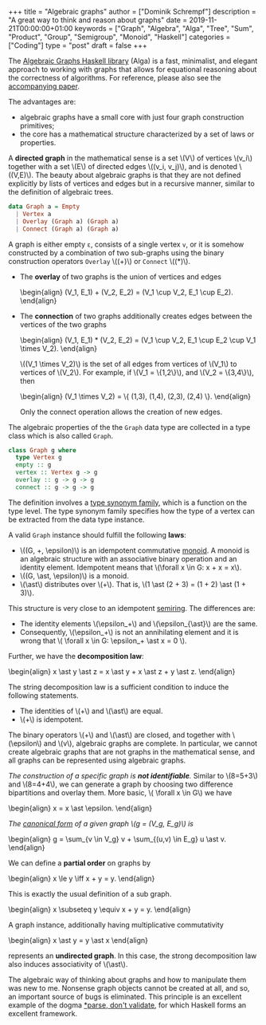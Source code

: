 +++
title = "Algebraic graphs"
author = ["Dominik Schrempf"]
description = "A great way to think and reason about graphs"
date = 2019-11-21T00:00:00+01:00
keywords = ["Graph", "Algebra", "Alga", "Tree", "Sum", "Product", "Group", "Semigroup", "Monoid", "Haskell"]
categories = ["Coding"]
type = "post"
draft = false
+++

The [Algebraic Graphs Haskell library](https://hackage.haskell.org/package/algebraic-graphs) (Alga) is a fast, minimalist, and elegant
approach to working with graphs that allows for equational reasoning about the
correctness of algorithms. For reference, please also see the [accompanying
paper](https://github.com/snowleopard/alga-paper).

The advantages are:

-   algebraic graphs have a small core with just four graph construction primitives;
-   the core has a mathematical structure characterized by a set of laws or
    properties.

A **directed graph** in the mathematical sense is a set \\(V\\) of vertices \\(v\_i\\)
together with a set \\(E\\) of directed edges \\((v\_i, v\_j)\\), and is denoted
\\((V,E)\\). The beauty about algebraic graphs is that they are not defined
explicitly by lists of vertices and edges but in a recursive manner, similar to
the definition of algebraic trees.

```haskell
data Graph a = Empty
  | Vertex a
  | Overlay (Graph a) (Graph a)
  | Connect (Graph a) (Graph a)
```

A graph is either empty `ε`, consists of a single vertex `v`, or it is somehow
constructed by a combination of two sub-graphs using the binary construction
operators `Overlay` \\((+)\\) or `Connect` \\((\*)\\).

-   The **overlay** of two graphs is the union of vertices and edges

    \begin{align}
      (V\_1, E\_1) + (V\_2, E\_2) = (V\_1 \cup V\_2, E\_1 \cup E\_2).
    \end{align}
-   The **connection** of two graphs additionally creates edges between the vertices
    of the two graphs

    \begin{align}
      (V\_1, E\_1) \* (V\_2, E\_2) = (V\_1 \cup V\_2, E\_1 \cup E\_2 \cup V\_1 \times V\_2).
    \end{align}

    \\((V\_1 \times V\_2)\\) is the set of all edges from vertices of \\(V\_1\\) to
    vertices of \\(V\_2\\). For example, if \\(V\_1 = \\{1,2\\}\\), and \\(V\_2 = \\{3,4\\}\\),
    then

    \begin{align}
      (V\_1 \times V\_2) = \\{ (1,3), (1,4), (2,3), (2,4) \\}.
    \end{align}

    Only the connect operation allows the creation of new edges.

The algebraic properties of the the `Graph` data type are collected in a type
class which is also called `Graph`.

```haskell
class Graph g where
  type Vertex g
  empty :: g
  vertex :: Vertex g -> g
  overlay :: g -> g -> g
  connect :: g -> g -> g
```

The definition involves a [type synonym family](https://wiki.haskell.org/GHC/Type%5Ffamilies), which is a function on the type
level. The type synonym family specifies how the type of a vertex can be
extracted from the data type instance.

A valid `Graph` instance should fulfill the following **laws**:

-   \\((G, +, \epsilon)\\) is an idempotent commutative [monoid](https://en.wikipedia.org/wiki/Monoid). A monoid is an
    algebraic structure with an associative binary operation and an identity
    element. Idempotent means that \\(\forall x \in G: x + x = x\\).
-   \\((G, \ast, \epsilon)\\) is a monoid.
-   \\(\ast\\) distributes over \\(+\\). That is, \\(1 \ast (2 + 3) = (1 + 2) \ast (1 +
      3)\\).

This structure is very close to an idempotent [semiring](https://en.wikipedia.org/wiki/Semiring). The differences are:

-   The identity elements \\(\epsilon\_+\\) and \\(\epsilon\_{\ast}\\) are the same.
-   Consequently, \\(\epsilon\_+\\) is not an annihilating element and it is wrong
    that \\( \forall x \in G: \epsilon\_+ \ast x = 0 \\).

Further, we have the **decomposition law**:

\begin{align}
  x \ast y \ast z = x \ast y + x \ast z + y \ast z.
\end{align}

The string decomposition law is a sufficient condition to induce the following
statements.

-   The identities of \\(+\\) and \\(\ast\\) are equal.
-   \\(+\\) is idempotent.

The binary operators \\(+\\) and \\(\ast\\) are closed, and together with
\\(\epsilon\\) and \\(v\\), algebraic graphs are complete. In particular, we cannot
create algebraic graphs that are not graphs in the mathematical sense, and all
graphs can be represented using algebraic graphs.

_The construction of a specific graph is **not identifiable**._ Similar to \\(8=5+3\\)
and \\(8=4+4\\), we can generate a graph by choosing two difference bipartitions
and overlay them. More basic, \\( \forall x \in G\\) we have

\begin{align}
  x = x \ast \epsilon.
\end{align}

_The [canonical form](https://en.wikipedia.org/wiki/Canonical%5Fform) of a given graph \\(g = (V\_g, E\_g)\\) is_

\begin{align}
  g = \sum\_{v \in V\_g} v + \sum\_{(u,v) \in E\_g} u \ast v.
\end{align}

We can define a **partial order** on graphs by

\begin{align}
  x \le y \iff x + y = y.
\end{align}

This is exactly the usual definition of a sub graph.

\begin{align}
  x \subseteq y \equiv x + y = y.
\end{align}

A graph instance, additionally having multiplicative commutativity

\begin{align}
  x \ast y = y \ast x
\end{align}

represents an **undirected graph**. In this case, the strong decomposition law
also induces associativity of \\(\ast\\).

The algebraic way of thinking about graphs and how to manipulate them was new to
me. Nonsense graph objects cannot be created at all, and so, an important source
of bugs is eliminated. This principle is an excellent example of the dogma
[\*parse, don't validate](https://lexi-lambda.github.io/blog/2019/11/05/parse-don-t-validate/), for which Haskell forms an excellent framework.
